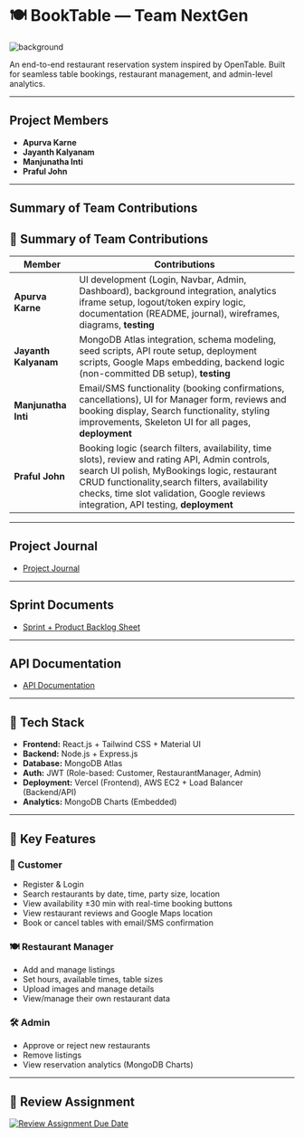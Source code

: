 # 🍽️ BookTable — Team NextGen
![background](https://github.com/user-attachments/assets/472a4fb0-6f81-4979-b89b-bee3ebada200)

An end-to-end restaurant reservation system inspired by OpenTable. Built for seamless table bookings, restaurant management, and admin-level analytics.

---

## Project Members

- **Apurva Karne**
- **Jayanth Kalyanam**
- **Manjunatha Inti**
- **Praful John**

---

## Summary of Team Contributions

## 🧠 Summary of Team Contributions

| Member             | Contributions                                                                                 |
|--------------------|----------------------------------------------------------------------------------------------|
| **Apurva Karne**   | UI development (Login, Navbar, Admin, Dashboard), background integration, analytics iframe setup, logout/token expiry logic, documentation (README, journal), wireframes, diagrams, **testing** |
| **Jayanth Kalyanam** | MongoDB Atlas integration, schema modeling, seed scripts, API route setup, deployment scripts, Google Maps embedding, backend logic (non-committed DB setup), **testing** |
| **Manjunatha Inti** | Email/SMS functionality (booking confirmations, cancellations), UI for Manager form, reviews and booking display, Search functionality, styling improvements, Skeleton UI for all pages, **deployment** |
| **Praful John**     | Booking logic (search filters, availability, time slots), review and rating API, Admin controls, search UI polish, MyBookings logic, restaurant CRUD functionality,search filters, availability checks, time slot validation, Google reviews integration, API testing, **deployment** |

---
## Project Journal
- [Project Journal](https://docs.google.com/document/d/1OLbJX0cfPyMAhAhNj8zvqhyna1LUZmwLvs0EK4L825s/edit?usp=sharing)

---

## Sprint Documents

- [Sprint + Product Backlog Sheet](https://docs.google.com/spreadsheets/d/1jG01V2sUtNMrVeMWVs492YalENohklwHg5hQzDCjV0w/edit?usp=sharing)

---

## API Documentation

- [API Documentation](https://docs.google.com/document/d/1ZD9ZuWtXx9Af_8bDXyhguzjIV_lnsN4wPSAaPCYuOCg/edit?usp=sharing)

---

## 🔧 Tech Stack

- **Frontend:** React.js + Tailwind CSS + Material UI
- **Backend:** Node.js + Express.js
- **Database:** MongoDB Atlas
- **Auth:** JWT (Role-based: Customer, RestaurantManager, Admin)
- **Deployment:** Vercel (Frontend), AWS EC2 + Load Balancer (Backend/API)
- **Analytics:** MongoDB Charts (Embedded)

---

## 🧪 Key Features

### 👤 Customer
- Register & Login
- Search restaurants by date, time, party size, location
- View availability ±30 min with real-time booking buttons
- View restaurant reviews and Google Maps location
- Book or cancel tables with email/SMS confirmation

### 🍽️ Restaurant Manager
- Add and manage listings
- Set hours, available times, table sizes
- Upload images and manage details
- View/manage their own restaurant data

### 🛠️ Admin
- Approve or reject new restaurants
- Remove listings
- View reservation analytics (MongoDB Charts)

---



## 📅 Review Assignment

[![Review Assignment Due Date](https://classroom.github.com/assets/deadline-readme-button-22041afd0340ce965d47ae6ef1cefeee28c7c493a6346c4f15d667ab976d596c.svg)](https://classroom.github.com/a/Fu_pncF5)


